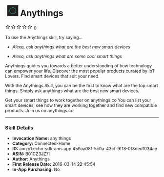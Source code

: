 # &nbsp;<img src="app_icon" alt="Anythings icon" width="36"> Anythings
![0 stars](../../../images/ic_star_border_black_18dp_1x.png)![0 stars](../../../images/ic_star_border_black_18dp_1x.png)![0 stars](../../../images/ic_star_border_black_18dp_1x.png)![0 stars](../../../images/ic_star_border_black_18dp_1x.png)![0 stars](../../../images/ic_star_border_black_18dp_1x.png) 0

To use the Anythings skill, try saying...

* *Alexa, ask anythings what are the best new smart devices*

* *Alexa, ask anythings what are some cool smart things*

Anythings guides you towards a better understanding of how technology can empower your life. Discover the most popular products curated by IoT Lovers. Find smart devices that suit your need.

With the Anythings Skill, you can be the first to know what are the top smart things. Simply ask anythings what are the best new smart devices.

Get your smart things to work together on anythings.co
You can list your smart devices, see how they are working together and find new compatible products. Join us on anythings.co

***

### Skill Details

* **Invocation Name:** any things
* **Category:** Connected-Home
* **ID:** amzn1.echo-sdk-ams.app.459aa08f-5c0a-43cf-9f18-0f8dedf034ae
* **ASIN:** B01CZ3JZ7I
* **Author:** Anythings
* **First Release Date:** 2016-03-14 22:45:54
* **In-App Purchasing:** No
